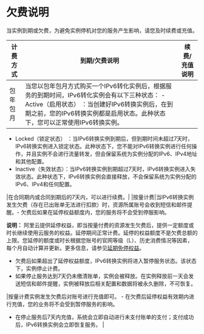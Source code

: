# 欠费说明

当实例到期或欠费，为避免实例停机对您的服务产生影响，请您及时续费或充值。

|计费方式|到期/欠费说明|续费/充值说明|
|----|-------|-------|
|包年包月|当您以包年包月方式购买一个IPv6转化实例后，根据服务的到期时间，IPv6转化实例会有以下三种状态： -   Active（启用状态） ：当创建好IPv6转换实例后，在到期之前，您的IPv6转换实例都是启用状态。此种状态下，您可以正常使用IPv6转换实例。
-   Locked（锁定状态） ：当IPv6转换实例到期后，但到期时间未超过7天时，IPv6转换实例进入锁定状态。此种状态下，您不能对IPv6转换实例进行任何操作，并且实例不会进行流量转发，但会保留系统为实例分配的IPv6、IPv4地址和其他配置。
-   Inactive（失效状态）：当IPv6转换实例到期超过7天时，IPv6转换实例进入失效状态。此种状态下，IPv6转换实例会直接释放，不会保留系统为实例分配的IPv6、IPv4和任何配置。

|在合同期内或合同到期后的7天内，可以进行续费。|
|按量计费|当IPv6转换实例发生欠费（存在已出账单无法进行扣款）时，资源所属账号会收到短信和邮件提醒。-   欠费后如果在延停权益额度内，您的服务将不会受到停服影响。

**说明：** 阿里云提供延停权益，即当按量付费的资源发生欠费后，提供一定额度或时长继续使用云服务的权益。延停期间正常计费。延停的权益额度不是欠费总额的上限。您延停的额度或时长根据您账号的官网等级（L）、历史消费情况等因素，每个月自动计算并更新。更多信息，请参见[延期免停权益](https://help.aliyun.com/document_detail/190777.html)。

-   欠费后如果超出了延停权益额度，IPv6转换实例将进入暂停服务状态。该状态下，实例停止计费。
-   如果停止服务达到7天仍未缴清账单，实例会被释放。在实例释放前一天会发送短信和邮件提醒，实例被释放后相关配置和数据将被永久删除，不可恢复。

|按量计费实例发生欠费后对账号进行充值即可。 -   在欠费后延停权益有效期内进行充值，您的业务将不会受到暂停服务的影响。
-   在停止服务后7天内充值，系统会立即自动进行未支付账单的支付；支付成功后，IPv6转换实例会立即恢复服务。 |

